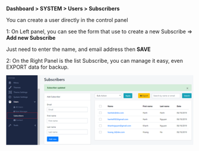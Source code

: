 **Dashboard &gt; SYSTEM &gt; Users &gt; Subscribers**

You can create a user directly in the control panel

1: On Left panel, you can see the form that use to create a new Subscribe =&gt;  **Add new Subscribe**

Just need to enter the name, and email address then **SAVE**

2: On the Right Panel is the list Subscribe, you can manage it easy, even EXPORT data for backup.

![](/assets/images/be-subscribles-management/b364139c5f94a7bc809df47499b58b54.png)